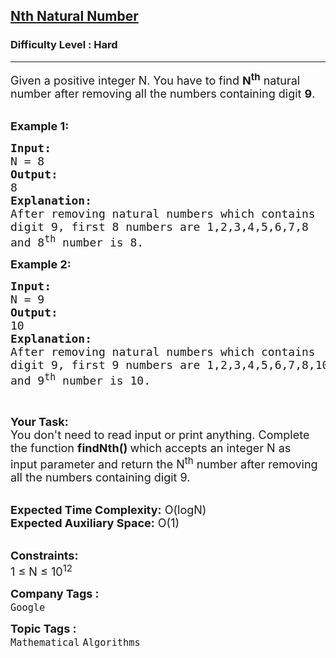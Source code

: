 <h2><a href="https://practice.geeksforgeeks.org/problems/nth-natural-number/1?page=3&category[]=Mathematical&sortBy=submissions">Nth Natural Number</a></h2><h3>Difficulty Level : Hard</h3><hr><div class="problems_problem_content__Xm_eO"><p><span style="font-size:18px">Given a positive integer N. You have to find <strong>N<sup>th</sup></strong>&nbsp;natural number after removing all the numbers containing digit <strong>9</strong>.</span></p>

<p><br>
<strong><span style="font-size:18px">Example 1:</span></strong></p>

<pre><strong><span style="font-size:18px">Input:
</span></strong><span style="font-size:18px">N = 8
<strong>Output:
</strong>8
<strong>Explanation:
</strong>After removing natural numbers which contains
digit 9, first 8 numbers are 1,2,3,4,5,6,7,8
and 8<sup>th</sup> number is 8.</span></pre>

<p><strong><span style="font-size:18px">Example 2:</span></strong></p>

<pre><strong><span style="font-size:18px">Input:</span></strong>
<span style="font-size:18px">N = 9
<strong>Output:</strong>
10
<strong>Explanation:
</strong>After removing natural numbers which contains
digit 9, first 9 numbers are 1,2,3,4,5,6,7,8,10
and 9<sup>th</sup> number is 10.
</span></pre>

<p>&nbsp;</p>

<p><span style="font-size:18px"><strong>Your Task:</strong><br>
You don't need to read input or print anything. Complete the function <strong>findNth() </strong>which accepts an integer N as input&nbsp;parameter and return the N<sup>th</sup>&nbsp;number after removing all the numbers containing digit 9.</span></p>

<p><br>
<span style="font-size:18px"><strong>Expected Time Complexity:</strong> O(logN)<br>
<strong>Expected Auxiliary Space:</strong> O(1)</span></p>

<p><br>
<span style="font-size:18px"><strong>Constraints:</strong><br>
1 ≤ N ≤ 10<sup>12</sup> </span></p>
</div><p><span style=font-size:18px><strong>Company Tags : </strong><br><code>Google</code>&nbsp;<br><p><span style=font-size:18px><strong>Topic Tags : </strong><br><code>Mathematical</code>&nbsp;<code>Algorithms</code>&nbsp;